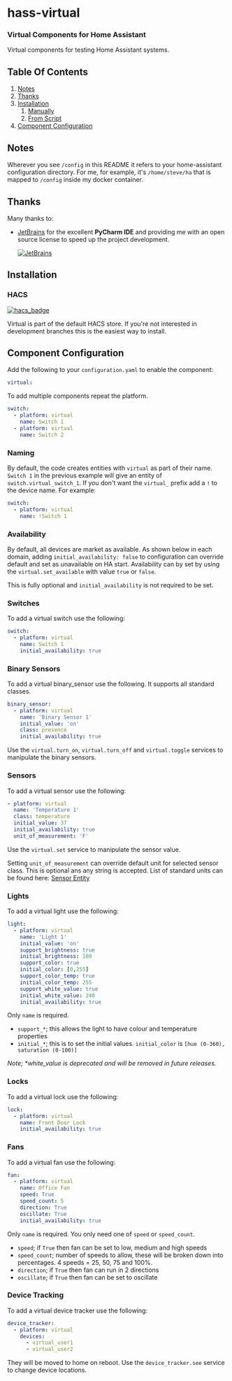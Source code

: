 # hass-virtual
### Virtual Components for Home Assistant
Virtual components for testing Home Assistant systems.

## Table Of Contents
1. [Notes](#Notes)
1. [Thanks](#Thanks)
1. [Installation](#Installation)
   1. [Manually](#Manually)
   1. [From Script](#From-Script)
1. [Component Configuration](#Component-Configuration)


## Notes
Wherever you see `/config` in this README it refers to your home-assistant
configuration directory. For me, for example, it's `/home/steve/ha` that is
mapped to `/config` inside my docker container.


## Thanks
Many thanks to:
* [JetBrains](https://www.jetbrains.com/?from=hass-aarlo) for the excellent
  **PyCharm IDE** and providing me with an open source license to speed up the
  project development.

  [![JetBrains](/images/jetbrains.svg)](https://www.jetbrains.com/?from=hass-aarlo)


## Installation

### HACS
[![hacs_badge](https://img.shields.io/badge/HACS-Default-orange.svg?style=for-the-badge)](https://github.com/hacs/integration)

Virtual is part of the default HACS store. If you're not interested in
development branches this is the easiest way to install.


## Component Configuration

Add the following to your `configuration.yaml` to enable the component:

```yaml
virtual:
```

To add multiple components repeat the platform.

```yaml
switch:
  - platform: virtual
    name: Switch 1
  - platform: virtual
    name: Switch 2
```

### Naming

By default, the code creates entities with `virtual` as part of their name.
`Switch 1` in the previous example will give an entity of
`switch.virtual_switch_1`. If you don't want the `virtual_` prefix add a `!`
to the device name. For example:

```yaml
switch:
  - platform: virtual
    name: !Switch 1
```


### Availability

By default, all devices are market as available.
As shown below in each domain, adding `initial_availability: false`
to configuration can override default and set as unavailable on HA start.
Availability can by set by using the `virtual.set_available`
with value `true` or `false`.

This is fully optional and `initial_availability` is not required to be set.


### Switches

To add a virtual switch use the following:

```yaml
switch:
  - platform: virtual
    name: Switch 1
    initial_availability: true
```


### Binary Sensors
To add a virtual binary_sensor use the following. It supports all standard
classes.

```yaml
binary_sensor:
  - platform: virtual
    name: 'Binary Sensor 1'
    initial_value: 'on'
    class: presence
    initial_availability: true
```

Use the `virtual.turn_on`, `virtual.turn_off` and `virtual.toggle` services to
manipulate the binary sensors.


### Sensors

To add a virtual sensor use the following:

```yaml
- platform: virtual
  name: 'Temperature 1'
  class: temperature
  initial_value: 37
  initial_availability: true
  unit_of_measurement: 'F'
```

Use the `virtual.set` service to manipulate the sensor value.

Setting `unit_of_measurement` can override default unit for selected sensor class.
This is optional ans any string is accepted. List of standard units can be found here:
[Sensor Entity](https://developers.home-assistant.io/docs/core/entity/sensor/)

### Lights

To add a virtual light use the following:

```yaml
light:
  - platform: virtual
    name: 'Light 1'
    initial_value: 'on'
    support_brightness: true
    initial_brightness: 100
    support_color: true
    initial_color: [0,255]
    support_color_temp: true
    initial_color_temp: 255
    support_white_value: true
    initial_white_value: 240
    initial_availability: true
```

Only `name` is required.
- `support_*`; this allows the light to have colour and temperature properties
- `initial_*`; this is to set the initial values. `initial_color` is `[hue
  (0-360), saturation (0-100)]`

_Note; *white_value is deprecated and will be removed in future releases._

### Locks

To add a virtual lock use the following:

```yaml
lock:
  - platform: virtual
    name: Front Door Lock
    initial_availability: true
```


### Fans

To add a virtual fan use the following:

```yaml
fan:
  - platform: virtual
    name: Office Fan
    speed: True
    speed_count: 5
    direction: True
    oscillate: True
    initial_availability: true
```

Only `name` is required. You only need one of `speed` or `speed_count`.
- `speed`; if `True` then fan can be set to low, medium and high speeds
- `speed_count`; number of speeds to allow, these will be broken down into
  percentages. 4 speeds = 25, 50, 75 and 100%.
- `direction`; if `True` then fan can run in 2 directions
- `oscillate`; if `True` then fan can be set to oscillate


### Device Tracking

To add a virtual device tracker use the following:

```yaml
device_tracker:
  - platform: virtual
    devices:
      - virtual_user1
      - virtual_user2
```

They will be moved to home on reboot. Use the `device_tracker.see` service to
change device locations.
